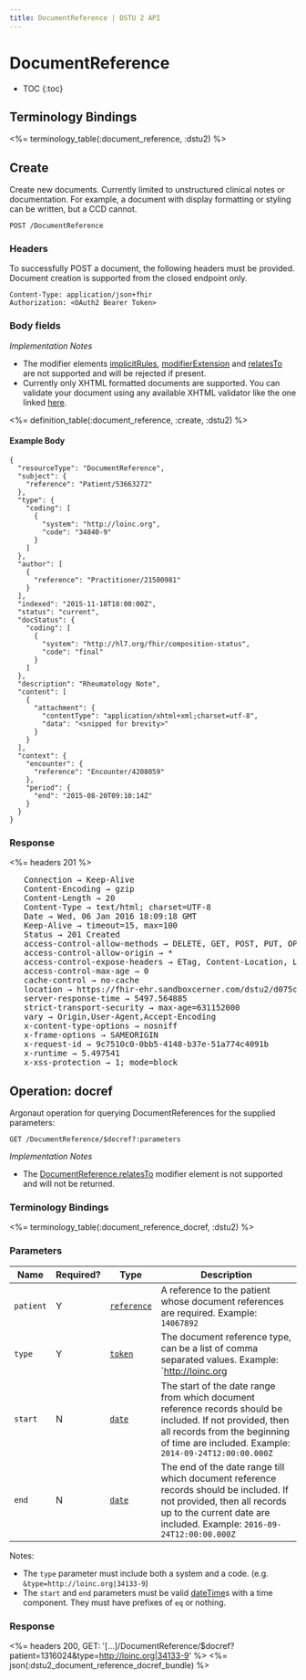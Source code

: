 ```yaml
---
title: DocumentReference | DSTU 2 API
---
```


# DocumentReference

* TOC
{:toc}

## Terminology Bindings

<%= terminology_table(:document_reference, :dstu2) %>

## Create

Create new documents. Currently limited to unstructured clinical notes or documentation. For example, a document with display formatting or styling can be written, but a CCD cannot.

    POST /DocumentReference

### Headers

To successfully POST a document, the following headers must be provided. Document creation is supported from the closed endpoint only.

    Content-Type: application/json+fhir
    Authorization: <OAuth2 Bearer Token>

### Body fields

_Implementation Notes_   

* The modifier elements [implicitRules], [modifierExtension] and [relatesTo] are not supported and will be rejected if
present.
* Currently only XHTML formatted documents are supported. You can validate your document using any available XHTML validator like the one linked [here].

<%= definition_table(:document_reference, :create, :dstu2) %>

#### Example Body

    {
      "resourceType": "DocumentReference",
      "subject": {
        "reference": "Patient/53663272"
      },
      "type": {
        "coding": [
          {
            "system": "http://loinc.org",
            "code": "34840-9"
          }
        ]
      },
      "author": [
        {
          "reference": "Practitioner/21500981"
        }
      ],
      "indexed": "2015-11-18T18:00:00Z",
      "status": "current",
      "docStatus": {
        "coding": [
          {
            "system": "http://hl7.org/fhir/composition-status",
            "code": "final"
          }
        ]
      },
      "description": "Rheumatology Note",
      "content": [
        {
          "attachment": {
            "contentType": "application/xhtml+xml;charset=utf-8",
            "data": "<snipped for brevity>"
          }
        }
      ],
      "context": {
        "encounter": {
          "reference": "Encounter/4208059"
        },
        "period": {
          "end": "2015-08-20T09:10:14Z"
        }
      }
    }

### Response

<%= headers 201 %>
<pre class="terminal">
   Connection → Keep-Alive
   Content-Encoding → gzip
   Content-Length → 20
   Content-Type → text/html; charset=UTF-8
   Date → Wed, 06 Jan 2016 18:09:18 GMT
   Keep-Alive → timeout=15, max=100
   Status → 201 Created
   access-control-allow-methods → DELETE, GET, POST, PUT, OPTIONS, HEAD
   access-control-allow-origin → *
   access-control-expose-headers → ETag, Content-Location, Location, X-Request-Id, WWW-Authenticate, Date
   access-control-max-age → 0
   cache-control → no-cache
   location → https://fhir-ehr.sandboxcerner.com/dstu2/d075cf8b-3261-481d-97e5-ba6c48d3b41f/DocumentReference/5789254
   server-response-time → 5497.564885
   strict-transport-security → max-age=631152000
   vary → Origin,User-Agent,Accept-Encoding
   x-content-type-options → nosniff
   x-frame-options → SAMEORIGIN
   x-request-id → 9c7510c0-0bb5-4148-b37e-51a774c4091b
   x-runtime → 5.497541
   x-xss-protection → 1; mode=block
</pre>

## Operation: docref

Argonaut operation for querying DocumentReferences for the supplied parameters:

    GET /DocumentReference/$docref?:parameters

_Implementation Notes_

* The [DocumentReference.relatesTo] modifier element is not supported and will not be returned.

### Terminology Bindings

<%= terminology_table(:document_reference_docref, :dstu2) %>

### Parameters

 Name     | Required? | Type          | Description
----------|-----------|---------------|-------------------------------------------------
`patient` | Y         | [`reference`] | A reference to the patient whose document references are required. Example: `14067892`
`type`    | Y         | [`token`]     | The document reference type, can be a list of comma separated values. Example: `http://loinc.org|34133-9`
`start`   | N         | [`date`]      | The start of the date range from which document reference records should be included. If not provided, then all records from the beginning of time are included. Example: `2014-09-24T12:00:00.000Z`
`end`     | N         | [`date`]      | The end of the date range till which document reference records should be included. If not provided, then all records up to the current date are included. Example: `2016-09-24T12:00:00.000Z`

Notes:   

- The `type` parameter must include both a system and a code. (e.g. `&type=http://loinc.org|34133-9`)
- The `start` and `end` parameters must be valid [dateTime]s with a time component. They must have prefixes of `eq` or nothing.

### Response

<%= headers 200, GET: '[...]/DocumentReference/$docref?patient=1316024&type=http://loinc.org|34133-9' %>
<%= json(:dstu2_document_reference_docref_bundle) %>

[implicitRules]: http://hl7.org/fhir/DSTU2/resource-definitions.html#Resource.implicitRules
[modifierExtension]: http://hl7.org/fhir/DSTU2/domainresource-definitions.html#DomainResource.modifierExtension
[relatesTo]: http://hl7.org/fhir/DSTU2/documentreference-definitions.html#DocumentReference.relatesTo
[here]: https://html5.validator.nu/
[`reference`]: http://hl7.org/fhir/DSTU2/search.html#reference
[`token`]: http://hl7.org/fhir/DSTU2/search.html#token
[`date`]: http://hl7.org/fhir/DSTU2/search.html#date
[dateTime]: http://hl7.org/fhir/DSTU2/datatypes.html#dateTime
[DocumentReference.relatesTo]: http://hl7.org/fhir/DSTU2/documentreference-definitions.html#DocumentReference.relatesTo
